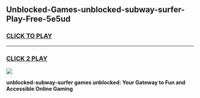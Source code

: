 
## Unblocked-Games-unblocked-subway-surfer-Play-Free-5e5ud
<h3>
<a href="https://premium76.site?title=unblocked-subway-surfer&ref=18A1">CLICK TO PLAY</a></h3>
<hr>

<h3>
<a href="https://premium76.site?title=unblocked-subway-surfer&ref=18A1">CLICK 2 PLAY</a>
  
</h3>

<a href="https://premium76.site?title=unblocked-subway-surfer&ref=18A1"><img src="https://clearcache.store/games.png"></a>


**unblocked-subway-surfer games unblocked: Your Gateway to Fun and Accessible Online Gaming**
